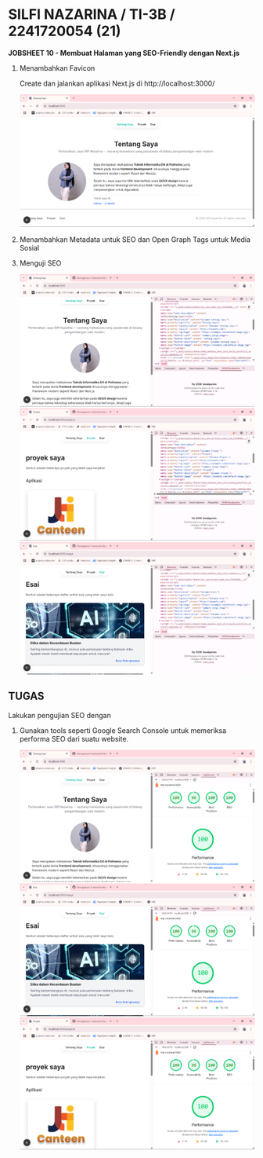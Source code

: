 # **SILFI NAZARINA / TI-3B / 2241720054 (21)**

 <strong>JOBSHEET 10 - Membuat Halaman yang SEO-Friendly dengan Next.js</strong>

1. Menambahkan Favicon

    Create dan jalankan aplikasi Next.js di http://localhost:3000/ 

    <img src="public/images/praktikum/01.png">

2. Menambahkan Metadata untuk SEO dan Open Graph Tags untuk Media Sosial

3. Menguji SEO

    <img src="public/images/praktikum/02.png">
    <img src="public/images/praktikum/03.png">
    <img src="public/images/praktikum/04.png">

## TUGAS

Lakukan pengujian SEO dengan

1.	Gunakan tools seperti Google Search Console untuk memeriksa performa SEO dari suatu website.

    <img src="public/images/praktikum/05.png">
    <img src="public/images/praktikum/06.png">
    <img src="public/images/praktikum/07.png">

